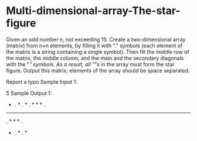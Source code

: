 # Multi-dimensional-array-The-star-figure
Given an odd number n, not exceeding 15. Create a two-dimensional array (matrix) from n×n elements, by filling it with "." symbols (each element of the matrix is a string containing a single symbol). Then fill the middle row of the matrix, the middle column, and the main and the secondary diagonals with the "*" symbols. As a result, all "*"s in the array must form the star figure. Output this matrix; elements of the array should be space separated.

 Report a typo
Sample Input 1:

5
Sample Output 1:

* . * . *
. * * * .
* * * * *
. * * * .
* . * . *
